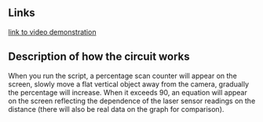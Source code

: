 ## Links
[link to video demonstration]([https://drive.google.com/file/d/1-0jK0vkm1DKtWruDE4SyW8tnnAZGAGD6/view?usp=sharing](https://drive.google.com/file/d/11cU3mg6ImIC6wveavK5SprHsKHRBL6vk/view?usp=drive_link))

## Description of how the circuit works
When you run the script, a percentage scan counter will appear on the screen, 
slowly move a flat vertical object away from the camera, 
gradually the percentage will increase. 
When it exceeds 90, an equation will appear on the screen reflecting
the dependence of the laser sensor readings on the distance 
(there will also be real data on the graph for comparison).
